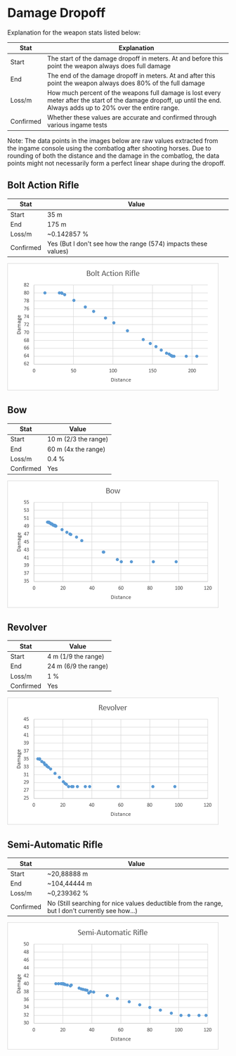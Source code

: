 # Damage Dropoff

Explanation for the weapon stats listed below:

| Stat      | Explanation                                                  |
| --------- | ------------------------------------------------------------ |
| Start     | The start of the damage dropoff in meters. At and before this point the weapon always does full damage |
| End       | The end of the damage dropoff in meters. At and after this point the weapon always does 80% of the full damage |
| Loss/m    | How much percent of the weapons full damage is lost every meter after the start of the damage dropoff, up until the end. Always adds up to 20% over the entire range. |
| Confirmed | Whether these values are accurate and confirmed through various ingame tests |

Note: The data points in the images below are raw values extracted from the ingame console using the combatlog after shooting horses. Due to rounding of both the distance and the damage in the combatlog, the data points might not necessarily form a perfect linear shape during the dropoff. 

## Bolt Action Rifle

| Stat      | Value                                                        |
| --------- | ------------------------------------------------------------ |
| Start     | 35 m                                                         |
| End       | 175 m                                                        |
| Loss/m    | ~0.142857 %                                                  |
| Confirmed | Yes (But I don't see how the range (574) impacts these values) |

![](resources/dmg-dropoff/bar.png)

## Bow

| Stat      | Value                |
| --------- | -------------------- |
| Start     | 10 m (2/3 the range) |
| End       | 60 m (4x the range)  |
| Loss/m    | 0.4 %                |
| Confirmed | Yes                  |

![](resources/dmg-dropoff/bow.png)

## Revolver

| Stat      | Value                |
| --------- | -------------------- |
| Start     | 4 m (1/9 the range)  |
| End       | 24 m (6/9 the range) |
| Loss/m    | 1 %                  |
| Confirmed | Yes                  |

![](resources/dmg-dropoff/revolver.png)

## Semi-Automatic Rifle

| Stat      | Value                                                        |
| --------- | ------------------------------------------------------------ |
| Start     | ~20,88888 m                                                  |
| End       | ~104,44444 m                                                 |
| Loss/m    | ~0,239362 %                                                  |
| Confirmed | No (Still searching for nice values deductible from the range, but I don't currently see how...) |

![](resources/dmg-dropoff/sar.png)